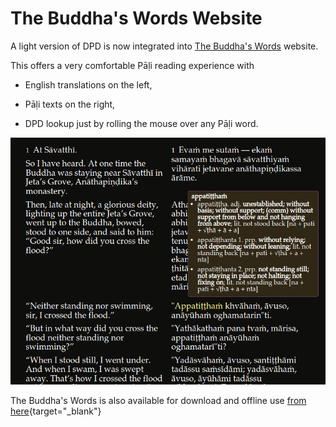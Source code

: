 # The Buddha's Words Website

A light version of DPD is now integrated into [The Buddha's Words](https://thebuddhaswords.net/home/index.html) website.

This offers a very comfortable Pāḷi reading experience with 

- English translations on the left,

- Pāḷi texts on the right,

- DPD lookup just by rolling the mouse over any Pāḷi word.

![tbw](../pics/tbw/tbw.png)

The Buddha's Words is also available for download and offline use [from here](https://drive.google.com/drive/folders/1HawM4A_Ns37VGpHgH4YFpkkJpjtpNLEw){target="_blank"}


